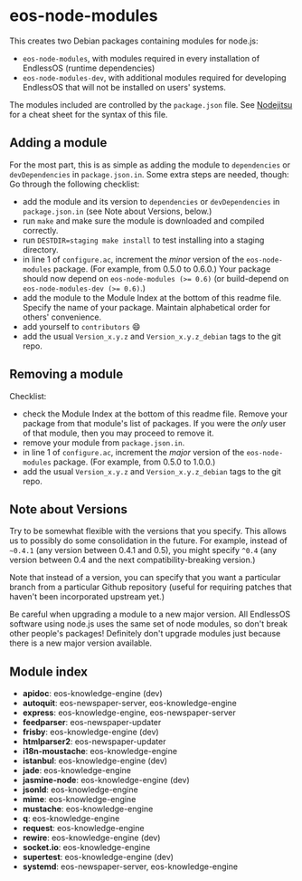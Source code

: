 eos-node-modules
================
This creates two Debian packages containing modules for node.js:

- `eos-node-modules`, with modules required in every installation of EndlessOS (runtime dependencies)
- `eos-node-modules-dev`, with additional modules required for developing EndlessOS that will not be installed on users' systems.

The modules included are controlled by the `package.json` file. See [Nodejitsu](http://package.json.nodejitsu.com/) for a cheat sheet for the syntax of this file.

Adding a module
---------------
For the most part, this is as simple as adding the module to `dependencies` or `devDependencies` in `package.json.in`. Some extra steps are needed, though:
Go through the following checklist:

- add the module and its version to `dependencies` or `devDependencies` in `package.json.in` (see Note about Versions, below.)
- run `make` and make sure the module is downloaded and compiled correctly.
- run `DESTDIR=staging make install` to test installing into a staging directory.
- in line 1 of `configure.ac`, increment the *minor* version of the `eos-node-modules` package. (For example, from 0.5.0 to 0.6.0.) Your package should now depend on `eos-node-modules (>= 0.6)` (or build-depend on `eos-node-modules-dev (>= 0.6)`.)
- add the module to the Module Index at the bottom of this readme file. Specify the name of your package. Maintain alphabetical order for others' convenience.
- add yourself to `contributors` :smile:
- add the usual `Version_x.y.z` and `Version_x.y.z_debian` tags to the git repo.

Removing a module
-----------------
Checklist:

- check the Module Index at the bottom of this readme file. Remove your package from that module's list of packages. If you were the *only* user of that module, then you may proceed to remove it.
- remove your module from `package.json.in`.
- in line 1 of `configure.ac`, increment the *major* version of the `eos-node-modules` package. (For example, from 0.5.0 to 1.0.0.)
- add the usual `Version_x.y.z` and `Version_x.y.z_debian` tags to the git repo.

Note about Versions
-------------------
Try to be somewhat flexible with the versions that you specify.
This allows us to possibly do some consolidation in the future.
For example, instead of `~0.4.1` (any version between 0.4.1 and 0.5), you might specify `^0.4` (any version between 0.4 and the next compatibility-breaking version.)

Note that instead of a version, you can specify that you want a particular branch from a particular Github repository (useful for requiring patches that haven't been incorporated upstream yet.)

Be careful when upgrading a module to a new major version.
All EndlessOS software using node.js uses the same set of node modules, so don't break other people's packages!
Definitely don't upgrade modules just because there is a new major version available.

Module index
------------
- **apidoc**: eos-knowledge-engine (dev)
- **autoquit**: eos-newspaper-server, eos-knowledge-engine
- **express**: eos-knowledge-engine, eos-newspaper-server
- **feedparser**: eos-newspaper-updater
- **frisby**: eos-knowledge-engine (dev)
- **htmlparser2**: eos-newspaper-updater
- **i18n-moustache**: eos-knowledge-engine
- **istanbul**: eos-knowledge-engine (dev)
- **jade**: eos-knowledge-engine
- **jasmine-node**: eos-knowledge-engine (dev)
- **jsonld**: eos-knowledge-engine
- **mime**: eos-knowledge-engine
- **mustache**: eos-knowledge-engine
- **q**: eos-knowledge-engine
- **request**: eos-knowledge-engine
- **rewire**: eos-knowledge-engine (dev)
- **socket.io**: eos-knowledge-engine
- **supertest**: eos-knowledge-engine (dev)
- **systemd**: eos-newspaper-server, eos-knowledge-engine
